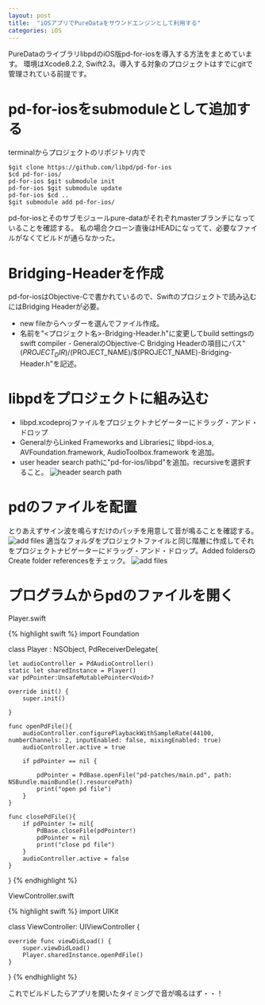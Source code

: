 ```yaml
---
layout: post
title:  "iOSアプリでPureDataをサウンドエンジンとして利用する"
categories: iOS
---
```


PureDataのライブラリlibpdのiOS版pd-for-iosを導入する方法をまとめています。
環境はXcode8.2.2, Swift2.3。導入する対象のプロジェクトはすでにgitで管理されている前提です。

# pd-for-iosをsubmoduleとして追加する
terminalからプロジェクトのリポジトリ内で

```
$git clone https://github.com/libpd/pd-for-ios
$cd pd-for-ios/
pd-for-ios $git submodule init
pd-for-ios $git submodule update
pd-for-ios $cd ..
$git submodule add pd-for-ios/
```
pd-for-iosとそのサブモジュールpure-dataがそれぞれmasterブランチになっていることを確認する。
私の場合クローン直後はHEADになってて、必要なファイルがなくてビルドが通らなかった。

# Bridging-Headerを作成
pd-for-iosはObjective-Cで書かれているので、Swiftのプロジェクトで読み込むにはBridging Headerが必要。
* new fileからヘッダーを選んでファイル作成。
* 名前を"<プロジェクト名>-Bridging-Header.h"に変更してbuild settingsのswift compiler - GeneralのObjective-C Bridging Headerの項目にパス"$(PROJECT_DIR)/$(PROJECT_NAME)/$(PROJECT_NAME)-Bridging-Header.h"を記述。


# libpdをプロジェクトに組み込む
* libpd.xcodeprojファイルをプロジェクトナビゲーターにドラッグ・アンド・ドロップ
* GeneralからLinked Frameworks and Librariesに libpd-ios.a, AVFoundation.framework, AudioToolbox.framework を追加。
* user header search pathに"pd-for-ios/libpd"を追加。recursiveを選択すること。
![header search path]({{site.baseurl}}/assets/img/2017-01-01-headersearchpath.png)

# pdのファイルを配置
とりあえずサイン波を鳴らすだけのパッチを用意して音が鳴ることを確認する。
![add files]({{site.baseurl}}/assets/img/2017-01-02-pdpatch.png)
適当なフォルダをプロジェクトファイルと同じ階層に作成してそれをプロジェクトナビゲーターにドラッグ・アンド・ドロップ。Added foldersのCreate folder referencesをチェック。
![add files]({{site.baseurl}}/assets/img/2017-01-01-addfiles.png)

# プログラムからpdのファイルを開く

Player.swift

{% highlight swift %}
import Foundation

class Player : NSObject, PdReceiverDelegate{
    
    let audioController = PdAudioController()
    static let sharedInstance = Player()
    var pdPointer:UnsafeMutablePointer<Void>?
    
    override init() {
        super.init()
        
    }
    
    func openPdFile(){
        audioController.configurePlaybackWithSampleRate(44100, numberChannels: 2, inputEnabled: false, mixingEnabled: true)
        audioController.active = true
        
        if pdPointer == nil {
            
            pdPointer = PdBase.openFile("pd-patches/main.pd", path: NSBundle.mainBundle().resourcePath)
            print("open pd file")
        }
    }
    
    func closePdFile(){
        if pdPointer != nil{
            PdBase.closeFile(pdPointer!)
            pdPointer = nil
            print("close pd file")
        }
        audioController.active = false
    }
    
}
{% endhighlight %}

ViewController.swift

{% highlight swift %}
import UIKit

class ViewController: UIViewController {

    override func viewDidLoad() {
        super.viewDidLoad()
        Player.sharedInstance.openPdFile()
    }

}
{% endhighlight %}

これでビルドしたらアプリを開いたタイミングで音が鳴るはず・・！



